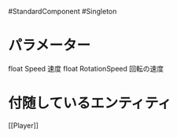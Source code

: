 #StandardComponent  #Singleton 
# パラメーター
float Speed 速度
float RotationSpeed 回転の速度

# 付随しているエンティティ
[[Player]]